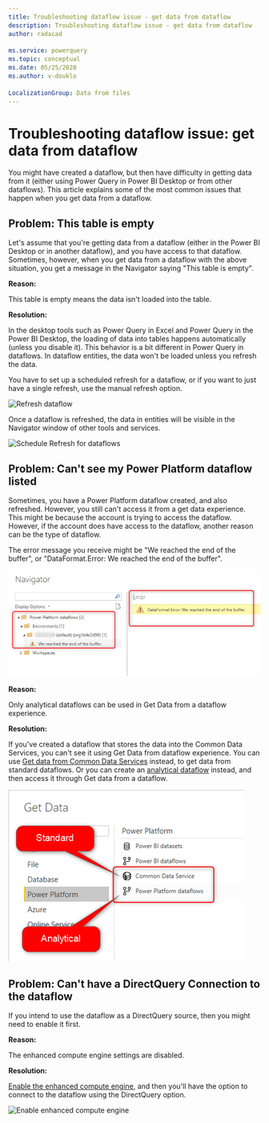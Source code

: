 ```yaml
---
title: Troubleshooting dataflow issue - get data from dataflow
description: Troubleshooting dataflow issue - get data from dataflow
author: radacad

ms.service: powerquery
ms.topic: conceptual
ms.date: 05/25/2020
ms.author: v-douklo

LocalizationGroup: Data from files
---
```


# Troubleshooting dataflow issue: get data from dataflow

You might have created a dataflow, but then have difficulty in getting data from it (either using Power Query in Power BI Desktop or from other dataflows). This article explains some of the most common issues that happen when you get data from a dataflow.

## Problem: This table is empty

Let's assume that you're getting data from a dataflow (either in the Power BI Desktop or in another dataflow), and you have access to that dataflow. Sometimes, however, when you get data from a dataflow with the above situation, you get a message in the Navigator saying "This table is empty".

**Reason:**

This table is empty means the data isn't loaded into the table.

**Resolution:**

In the desktop tools such as Power Query in Excel and Power Query in the Power BI Desktop, the loading of data into tables happens automatically (unless you disable it). This behavior is a bit different in Power Query in dataflows. In dataflow entities, the data won't be loaded unless you refresh the data.

You have to set up a scheduled refresh for a dataflow, or if you want to just have a single refresh, use the manual refresh option. 

![Refresh dataflow](https://docs.microsoft.com/power-bi/transform-model/media/service-dataflows-create-use/dataflows-create-use_13.png)

Once a dataflow is refreshed, the data in entities will be visible in the Navigator window of other tools and services.

![Schedule Refresh for dataflows](https://docs.microsoft.com/power-bi/transform-model/media/service-dataflows-create-use/dataflows-create-use_14.png)



## Problem: Can't see my Power Platform dataflow listed

Sometimes, you have a Power Platform dataflow created, and also refreshed. However, you still can't access it from a get data experience. This might be because the account is trying to access the dataflow. However, if the account does have access to the dataflow, another reason can be the type of dataflow.

The error message you receive might be "We reached the end of the buffer", or "DataFormat.Error: We reached the end of the buffer".

![Get data from standard dataflow](media/StandardDataflowGetData.png)

**Reason:** 

Only analytical dataflows can be used in Get Data from a dataflow experience.

**Resolution:**

If you've created a dataflow that stores the data into the Common Data Services, you can't see it using Get Data from dataflow experience. You can use [Get data from Common Data Services](https://docs.microsoft.com/powerapps/maker/common-data-service/data-platform-powerbi-connector#finding-your-common-data-service-environment-url) instead, to get data from standard dataflows. Or you can create an [analytical dataflow](understanding-differences-between-analytical-standard-dataflows.md) instead, and then access it through Get data from a dataflow.

![Get data from standard vs analytical dataflows](media/GetDataStandardAnalyticalDataflow.png)

## Problem: Can't have a DirectQuery Connection to the dataflow

If you intend to use the dataflow as a DirectQuery source, then you might need to enable it first.

**Reason:**

The enhanced compute engine settings are disabled.

**Resolution:**

[Enable the enhanced compute engine](https://docs.microsoft.com/power-bi/transform-model/service-dataflows-directquery), and then you'll have the option to connect to the dataflow using the DirectQuery option.

![Enable enhanced compute engine](https://docs.microsoft.com/power-bi/transform-model/media/service-dataflows-directquery/dataflows-directquery-01.png)
